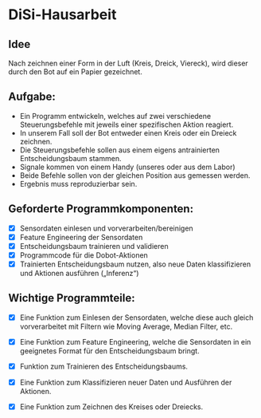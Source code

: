 # DiSi-Hausarbeit

## Idee

Nach zeichnen einer Form in der Luft (Kreis, Dreick, Viereck), wird dieser durch den Bot auf ein Papier gezeichnet.

## Aufgabe:

- Ein Programm entwickeln, welches auf zwei verschiedene Steuerungsbefehle mit jeweils einer spezifischen Aktion
  reagiert.
- In unserem Fall soll der Bot entweder einen Kreis oder ein Dreieck zeichnen.
- Die Steuerungsbefehle sollen aus einem eigens antrainierten Entscheidungsbaum stammen.
- Signale kommen von einem Handy (unseres oder aus dem Labor)
- Beide Befehle sollen von der gleichen Position aus gemessen werden.
- Ergebnis muss reproduzierbar sein.

## Geforderte Programmkomponenten:

- [x] Sensordaten einlesen und vorverarbeiten/bereinigen
- [x] Feature Engineering der Sensordaten
- [x] Entscheidungsbaum trainieren und validieren
- [x] Programmcode für die Dobot-Aktionen
- [x] Trainierten Entscheidungsbaum nutzen, also neue Daten klassifizieren und Aktionen ausführen („Inferenz“)

## Wichtige Programmteile:

- [x] Eine Funktion zum Einlesen der Sensordaten, welche diese auch gleich vorverarbeitet mit Filtern wie Moving
  Average, Median Filter, etc.
- [x] Eine Funktion zum Feature Engineering, welche die Sensordaten in ein geeignetes Format für den Entscheidungsbaum
  bringt.
- [x]  Funktion zum Trainieren des Entscheidungsbaums.
- [x] Eine Funktion zum Klassifizieren neuer Daten und Ausführen der Aktionen.
- [x] Eine Funktion zum Zeichnen des Kreises oder Dreiecks.

